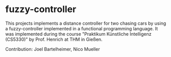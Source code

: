 # fuzzy-controller

This projects implements a distance controller for two chasing cars by using a fuzzy-controller implemented in a functional programming language.
It was implemented during the course "Praktikum Künstliche Intelligenz (CS5330)" by Prof. Henrich at THM in Gießen.

Contribution: Joel Bartelheimer, Nico Mueller

